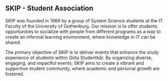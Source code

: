 ## SKIP - Student Association


SKIP was founded in 1989 by a group of System Science students at the IT Faculty of the University of Gothenburg. Our mission is to offer students opportunities to socialize with people from different programs as a way to create an informal learning environment, where knowledge in IT can be shared.

The primary objective of SKIP is to deliver events that enhance the study experience of students within Göta Studentkår. By organizing diverse, engaging, and impactful events, SKIP aims to create a vibrant and supportive student community, where academic and personal growth are fostered.
